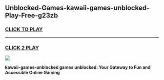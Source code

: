 
## Unblocked-Games-kawaii-games-unblocked-Play-Free-g23zb
<h3>
<a href="https://premium76.site?title=kawaii-games-unblocked&ref=21A">CLICK TO PLAY</a></h3>
<hr>

<h3>
<a href="https://premium76.site?title=kawaii-games-unblocked&ref=21A">CLICK 2 PLAY</a>
  
</h3>

<a href="https://premium76.site?title=kawaii-games-unblocked&ref=21A"><img src="https://clearcache.store/games.png"></a>


**kawaii-games-unblocked games unblocked: Your Gateway to Fun and Accessible Online Gaming**
